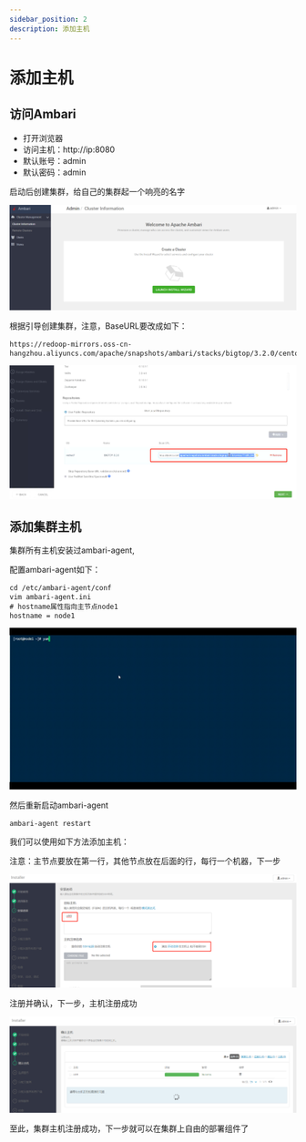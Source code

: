 ```yaml
---
sidebar_position: 2
description: 添加主机
---
```


# 添加主机

## 访问Ambari

* 打开浏览器
* 访问主机：http://ip:8080
* 默认账号：admin
* 默认密码：admin

启动后创建集群，给自己的集群起一个响亮的名字

![image-20220623111859280](./img/image-20220623111859280.png)

根据引导创建集群，注意，BaseURL要改成如下：

```
https://redoop-mirrors.oss-cn-hangzhou.aliyuncs.com/apache/snapshots/ambari/stacks/bigtop/3.2.0/centos/7/x86_64/
```

![image-20221215175619737](./img/image-20221215175619737.png)

## 添加集群主机

集群所有主机安装过ambari-agent,

配置ambari-agent如下：

```shell
cd /etc/ambari-agent/conf
vim ambari-agent.ini
# hostname属性指向主节点node1
hostname = node1
```

![](./img/r4_.gif)

然后重新启动ambari-agent

```
ambari-agent restart
```

我们可以使用如下方法添加主机：

注意：主节点要放在第一行，其他节点放在后面的行，每行一个机器，下一步

![image-20220623113109808](./img/image-20220623113109808.png)

注册并确认，下一步，主机注册成功

![image-20220623113314439](./img/image-20220623113314439.png)

至此，集群主机注册成功，下一步就可以在集群上自由的部署组件了


